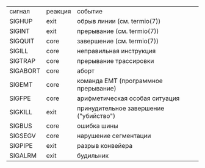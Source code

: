|  |  |  |
| ---- | ---- | ---- |
| сигнал | реакция | событие |
| SIGHUP | exit | обрыв линии (см. termio(7)) |
| SIGINT | exit | прерывание (см. termio(7)) |
| SIGQUIT | core | завершение (см. termio(7)) |
| SIGILL | core | неправильная инструкция |
| SIGTRAP | core | прерывание трассировки |
| SIGABORT | core | аборт |
| SIGEMT | core | команда EMT (программное прерывание) |
| SIGFPE | core | арифметическая особая ситуация |
| SIGKILL | exit | принудительное завершение ("убийство") |
| SIGBUS | core | ошибка шины |
| SIGSEGV | core | нарушение сегментации |
| SIGPIPE | exit | разрыв конвейера |
| SIGALRM | exit | будильник |
